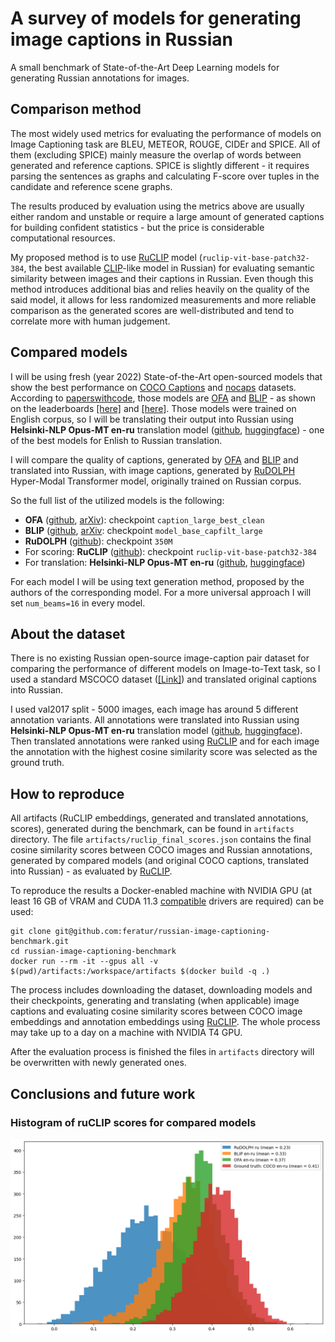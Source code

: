 # A survey of models for generating image captions in Russian
A small benchmark of State-of-the-Art Deep Learning models for generating Russian annotations for images.

## Comparison method
The most widely used metrics for evaluating the performance of models on Image Captioning task are BLEU, METEOR, ROUGE, CIDEr and SPICE. All of them (excluding SPICE) mainly measure the overlap of words between generated and reference captions. SPICE is slightly different - it requires parsing the sentences as graphs and calculating F-score over tuples in the candidate and reference scene graphs.

The results produced by evaluation using the metrics above are usually either random and unstable or require a large amount of generated captions for building confident statistics - but the price is considerable computational resources.

My proposed method is to use [RuCLIP](https://github.com/ai-forever/ru-clip) model (`ruclip-vit-base-patch32-384`, the best available [CLIP](https://arxiv.org/abs/2103.00020)-like model in Russian) for evaluating semantic similarity between images and their captions in Russian. Even though this method introduces additional bias and relies heavily on the quality of the said model, it allows for less randomized measurements and more reliable comparison as the generated scores are well-distributed and tend to correlate more with human judgement.

## Compared models
I will be using fresh (year 2022) State-of-the-Art open-sourced models that show the best performance on [COCO Captions](https://github.com/tylin/coco-caption) and [nocaps](https://nocaps.org/) datasets. According to [paperswithcode](https://paperswithcode.com/), those models are [OFA](https://github.com/OFA-Sys/OFA) and [BLIP](https://github.com/salesforce/BLIP) - as shown on the leaderboards [[here]](https://paperswithcode.com/sota/image-captioning-on-coco-captions) and [[here]](https://paperswithcode.com/sota/image-captioning-on-nocaps-val-out-domain). Those models were trained on English corpus, so I will be translating their output into Russian using  **Helsinki-NLP Opus-MT en-ru** translation model ([github](https://github.com/Helsinki-NLP/Opus-MT), [huggingface](https://huggingface.co/Helsinki-NLP/opus-mt-en-ru)) - one of the best models for Enlish to Russian translation.

I will compare the quality of captions, generated by [OFA](https://github.com/OFA-Sys/OFA) and [BLIP](https://github.com/salesforce/BLIP) and translated into Russian, with image captions, generated by [RuDOLPH](https://github.com/ai-forever/ru-dolph) Hyper-Modal Transformer model, originally trained on Russian corpus.

So the full list of the utilized models is the following:
- **OFA** ([github](https://github.com/OFA-Sys/OFA), [arXiv](https://arxiv.org/pdf/2202.03052.pdf)): checkpoint `caption_large_best_clean`
- **BLIP** ([github](https://github.com/salesforce/BLIP), [arXiv](https://arxiv.org/pdf/2201.12086.pdf): checkpoint `model_base_capfilt_large`
- **RuDOLPH** ([github](https://github.com/ai-forever/ru-dolph)): checkpoint `350M`
- For scoring: **RuCLIP** ([github](https://github.com/ai-forever/ru-clip)): checkpoint `ruclip-vit-base-patch32-384`
- For translation: **Helsinki-NLP Opus-MT en-ru** ([github](https://github.com/Helsinki-NLP/Opus-MT), [huggingface](https://huggingface.co/Helsinki-NLP/opus-mt-en-ru))

For each model I will be using text generation method, proposed by the authors of the corresponding model. For a more universal approach I will set `num_beams=16` in every model.

## About the dataset
There is no existing Russian open-source image-caption pair dataset for comparing the performance of different models on Image-to-Text task, so I used a standard MSCOCO dataset ([[Link]](https://cocodataset.org/)) and translated original captions into Russian.

I used val2017 split - 5000 images, each image has around 5 different annotation variants. All annotations were translated into Russian using **Helsinki-NLP Opus-MT en-ru** translation model ([github](https://github.com/Helsinki-NLP/Opus-MT), [huggingface](https://huggingface.co/Helsinki-NLP/opus-mt-en-ru)). Then translated annotations were ranked using [RuCLIP](https://github.com/ai-forever/ru-clip) and for each image the annotation with the highest cosine similarity score was selected as the ground truth.

## How to reproduce
All artifacts (RuCLIP embeddings, generated and translated annotations, scores), generated during the benchmark, can be found in `artifacts` directory. The file `artifacts/ruclip_final_scores.json` contains the final cosine similarity scores between COCO images and Russian annotations, generated by compared models (and original COCO captions, translated into Russian) - as evaluated by [RuCLIP](https://github.com/ai-forever/ru-clip).

To reproduce the results a Docker-enabled machine with NVIDIA GPU (at least 16 GB of VRAM and CUDA 11.3 [compatible](https://docs.nvidia.com/deploy/cuda-compatibility/index.html) drivers are required) can be used:
```
git clone git@github.com:feratur/russian-image-captioning-benchmark.git
cd russian-image-captioning-benchmark
docker run --rm -it --gpus all -v $(pwd)/artifacts:/workspace/artifacts $(docker build -q .)
```
The process includes downloading the dataset, downloading models and their checkpoints, generating and translating (when applicable) image captions and evaluating cosine similarity scores between COCO image embeddings and annotation embeddings using [RuCLIP](https://github.com/ai-forever/ru-clip). The whole process may take up to a day on a machine with NVIDIA T4 GPU.

After the evaluation process is finished the files in `artifacts` directory will be overwritten with newly generated ones.

## Conclusions and future work

### Histogram of ruCLIP scores for compared models
![Alt text](artifacts/hist.png?raw=true "Comparison histogram")

